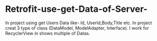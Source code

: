 # Retrofit-use-get-Data-of-Server-
In project using get Users Data like- Id, UserId,Body,Title etc.
In project creat 3 type of class (DataModel, ModelAdapter, Interface).
I work for RecyclerView in shows multiple of Datas.
